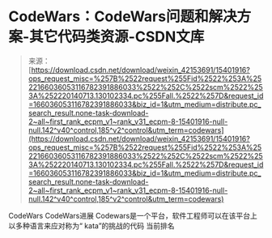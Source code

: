 <!--yml
category: codewars
date: 2022-08-13 11:31:25
-->

# CodeWars：CodeWars问题和解决方案-其它代码类资源-CSDN文库

> 来源：[https://download.csdn.net/download/weixin_42153691/15401916?ops_request_misc=%257B%2522request%255Fid%2522%253A%2522166036053116782391886033%2522%252C%2522scm%2522%253A%252220140713.130102334.pc%255Fall.%2522%257D&request_id=166036053116782391886033&biz_id=1&utm_medium=distribute.pc_search_result.none-task-download-2~all~first_rank_ecpm_v1~rank_v31_ecpm-8-15401916-null-null.142^v40^control,185^v2^control&utm_term=codewars](https://download.csdn.net/download/weixin_42153691/15401916?ops_request_misc=%257B%2522request%255Fid%2522%253A%2522166036053116782391886033%2522%252C%2522scm%2522%253A%252220140713.130102334.pc%255Fall.%2522%257D&request_id=166036053116782391886033&biz_id=1&utm_medium=distribute.pc_search_result.none-task-download-2~all~first_rank_ecpm_v1~rank_v31_ecpm-8-15401916-null-null.142^v40^control,185^v2^control&utm_term=codewars)

CodeWars CodeWars进展 Codewars是一个平台，软件工程师可以在该平台上以多种语言来应对称为“ kata”的挑战的代码 当前排名